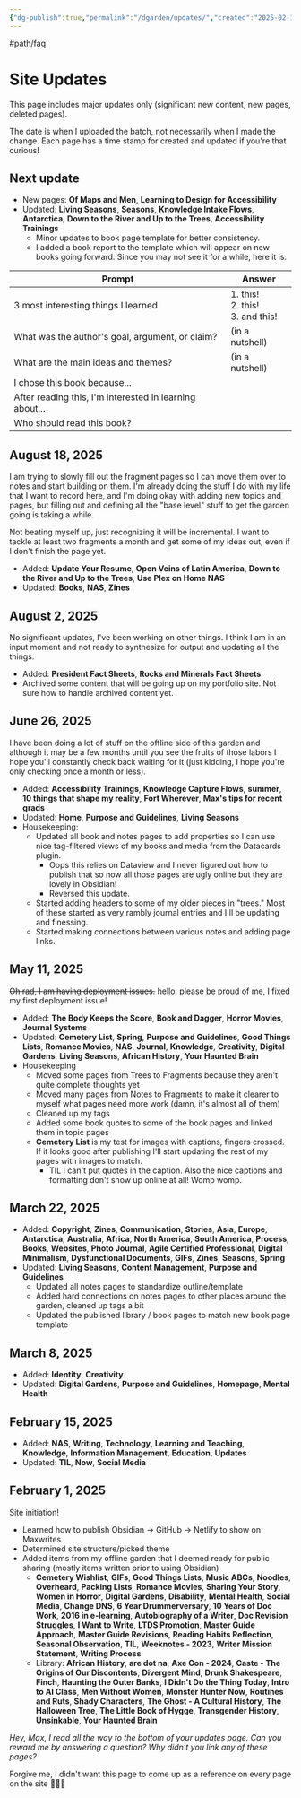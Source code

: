 ```yaml
---
{"dg-publish":true,"permalink":"/dgarden/updates/","created":"2025-02-15T13:35:11.256-05:00","updated":"2025-10-02T22:59:34.507-04:00"}
---
```


#path/faq 
# Site Updates
This page includes major updates only (significant new content, new pages, deleted pages). 

The date is when I uploaded the batch, not necessarily when I made the change. Each page has a time stamp for created and updated if you're that curious!

## Next update
- New pages: **Of Maps and Men**, **Learning to Design for Accessibility**
- Updated: **Living Seasons**, **Seasons**, **Knowledge Intake Flows**, **Antarctica**, **Down to the River and Up to the Trees**, **Accessibility Trainings**
	- Minor updates to book page template for better consistency.
	- I added a book report to the template which will appear on new books going forward. Since you may not see it for a while, here it is:

| Prompt                                                  | Answer                               |
| ------------------------------------------------------- | ------------------------------------ |
| 3 most interesting things I learned                     | 1. this!<br>2. this!<br>3. and this! |
| What was the author's goal, argument, or claim?         | (in a nutshell)                      |
| What are the main ideas and themes?                     | (in a nutshell)                      |
| I chose this book because...                            |                                      |
| After reading this, I'm interested in learning about... |                                      |
| Who should read this book?                              |                                      |

## August 18, 2025
I am trying to slowly fill out the fragment pages so I can move them over to notes and start building on them. I'm already doing the stuff I do with my life that I want to record here, and I'm doing okay with adding new topics and pages, but filling out and defining all the "base level" stuff to get the garden going is taking a while. 

Not beating myself up, just recognizing it will be incremental. I want to tackle at least two fragments a month and get some of my ideas out, even if I don't finish the page yet.
- Added: **Update Your Resume**, **Open Veins of Latin America**, **Down to the River and Up to the Trees**, **Use Plex on Home NAS**
- Updated: **Books**, **NAS**, **Zines**

## August 2, 2025
No significant updates, I've been working on other things. I think I am in an input moment and not ready to synthesize for output and updating all the things.
- Added: **President Fact Sheets**, **Rocks and Minerals Fact Sheets**
- Archived some content that will be going up on my portfolio site. Not sure how to handle archived content yet.

## June 26, 2025
I have been doing a lot of stuff on the offline side of this garden and although it may be a few months until you see the fruits of those labors I hope you'll constantly check back waiting for it (just kidding, I hope you're only checking once a month or less).
* Added: **Accessibility Trainings**, **Knowledge Capture Flows**, **summer**, **10 things that shape my reality**, **Fort Wherever**, **Max's tips for recent grads**
* Updated: **Home**, **Purpose and Guidelines**, **Living Seasons**
* Housekeeping:
	* Updated all book and notes pages to add properties so I can use nice tag-filtered views of my books and media from the Datacards plugin.
		* Oops this relies on Dataview and I never figured out how to publish that so now all those pages are ugly online but they are lovely in Obsidian!
		* Reversed this update.
	* Started adding headers to some of my older pieces in "trees." Most of these started as very rambly journal entries and I'll be updating and finessing.
	* Started making connections between various notes and adding page links.

## May 11, 2025
~~Oh rad, I am having deployment issues.~~ hello, please be proud of me, I fixed my first deployment issue!
- Added: **The Body Keeps the Score**, **Book and Dagger**, **Horror Movies**, **Journal Systems**
- Updated: **Cemetery List**, **Spring**, **Purpose and Guidelines**, **Good Things Lists**, **Romance Movies**, **NAS**, **Journal**, **Knowledge**, **Creativity**, **Digital Gardens**, **Living Seasons**, **African History**, **Your Haunted Brain**
- Housekeeping
	- Moved some pages from Trees to Fragments because they aren't quite complete thoughts yet 
	- Moved many pages from Notes to Fragments to make it clearer to myself what pages need more work (damn, it's almost all of them)
	- Cleaned up my tags 
	- Added some book quotes to some of the book pages and linked them in topic pages
	- **Cemetery List** is my test for images with captions, fingers crossed. If it looks good after publishing I'll start updating the rest of my pages with images to match.
		- TIL I can't put quotes in the caption. Also the nice captions and formatting don't show up online at all! Womp womp.
## March 22, 2025
- Added: **Copyright**, **Zines**, **Communication**, **Stories**, **Asia**, **Europe**, **Antarctica**, **Australia**, **Africa**, **North America**, **South America**, **Process**, **Books**, **Websites**, **Photo Journal**, **Agile Certified Professional**, **Digital Minimalism**, **Dysfunctional Documents**, **GIFs**, **Zines**, **Seasons**, **Spring**
- Updated: **Living Seasons**, **Content Management**, **Purpose and Guidelines**
	- Updated all notes pages to standardize outline/template
	- Added hard connections on notes pages to other places around the garden, cleaned up tags a bit
	- Updated the published library / book pages to match new book page template
## March 8, 2025
* Added: **Identity**, **Creativity** 
* Updated: **Digital Gardens**, **Purpose and Guidelines**, **Homepage**, **Mental Health**
## February 15, 2025
* Added: **NAS**, **Writing**, **Technology**, **Learning and Teaching**, **Knowledge**, **Information Management**, **Education**, **Updates**
* Updated: **TIL**, **Now**, **Social Media**
## February 1, 2025
Site initiation!
* Learned how to publish Obsidian -> GitHub -> Netlify to show on Maxwrites
* Determined site structure/picked theme
* Added items from my offline garden that I deemed ready for public sharing (mostly items written prior to using Obsidian)
	* **Cemetery Wishlist**, **GIFs**, **Good Things Lists**, **Music ABCs**, **Noodles**, **Overheard**, **Packing Lists**, **Romance Movies**, **Sharing Your Story**, **Women in Horror**, **Digital Gardens**, **Disability**, **Mental Health**, **Social Media**, **Change DNS**, **6 Year Drummerversary**, **10 Years of Doc Work**, **2016 in e-learning**, **Autobiography of a Writer**, **Doc Revision Struggles**, **I Want to Write**, **LTDS Promotion**, **Master Guide Approach**, **Master Guide Revisions**, **Reading Habits Reflection**, **Seasonal Observation**, **TIL**, **Weeknotes - 2023**, **Writer Mission Statement**, **Writing Process**
	* Library: **African History**, **are dot na**, **Axe Con - 2024**, **Caste - The Origins of Our Discontents**, **Divergent Mind**, **Drunk Shakespeare**, **Finch**, **Haunting the Outer Banks**, **I Didn't Do the Thing Today**, **Intro to AI Class**, **Men Without Women**, **Monster Hunter Now**, **Routines and Ruts**, **Shady Characters**, **The Ghost - A Cultural History**, **The Halloween Tree**, **The Little Book of Hygge**, **Transgender History**, **Unsinkable**, **Your Haunted Brain**


_Hey, Max, I read all the way to the bottom of your updates page. Can you reward me by answering a question? Why didn't you link any of these pages?_

Forgive me, I didn't want this page to come up as a reference on every page on the site 🤷🙏🫶